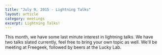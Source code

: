 ```yaml
---
title: "July 9, 2015 - Lightning Talks"
layout: article
category: meetings
excerpt: Lightning Talks!
---
```


This month, we have some last minute interest in lightning talks. We have two
talks slated currently, feel free to bring your own topic as well. We'll be
meeting at Freegeek, followed by beers at the Lucky Lab.
